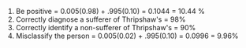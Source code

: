 1) Be positive = 0.005(0.98) + .995(0.10) = 0.1044 = 10.44 %
2) Correctly diagnose a sufferer of Thripshaw's = 98%
3) Correctly identify a non-sufferer of Thripshaw's = 90%
4) Misclassify the person = 0.005(0.02) + .995(0.10) = 0.0996 = 9.96%
